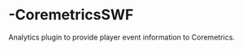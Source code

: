 -CoremetricsSWF
===============

Analytics plugin to provide player event information to Coremetrics.